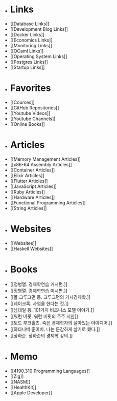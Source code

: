 - # Links
- [[Database Links]]
- [[Development Blog Links]]
- [[Docker Links]]
- [[Economics Links]]
- [[Monitoring Links]]
- [[OCaml Links]]
- [[Operating System Links]]
- [[Postgres Links]]
- [[Startup Links]]
- # Favorites
- [[Courses]]
- [[GitHub Repositories]]
- [[Youtube Videos]]
- [[Youtube Channels]]
- [[Online Books]]
- # Articles
- [[Memory Management Articles]]
- [[x86-64 Assembly Articles]]
- [[Container Articles]]
- [[Elixir Articles]]
- [[Flutter Articles]]
- [[JavaScript Articles]]
- [[Ruby Articles]]
- [[Hardware Articles]]
- [[Functional Programming Articles]]
- [[String Articles]]
- # Websites
- [[Websites]]
- [[Haskell Websites]]
- # Books
- [[정병열. 경제학연습 거시편.]]
- [[정병열. 경제학연습 미시편.]]
- [[폴 크루그먼 등. 크루그먼의 거시경제학.]]
- [[레이크록. 사업을 한다는 것.]]
- [[남대일 등. 101가지 비즈니스 모델 이야기.]]
- [[워런 버핏. 워런 버핏의 주주 서한]]
- [[토드 부크홀츠. 죽은 경제학자의 살아있는 아이디어.]]
- [[와타나베 준이치. 나는 둔감하게 살기로 했다.]]
- [[장하준. 장하준의 경제학 강의.]]
- # Memo
- [[4190.310 Programming Languages]]
- [[Zig]]
- [[NASM]]
- [[HealthKit]]
- [[Apple Developer]]